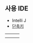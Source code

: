 ## 사용 IDE
- Intelli J
- [단축키](/src/단축키.md)

|     |     |     |
|-----|-----|-----|
|     |     |     |
|     |     |     |

